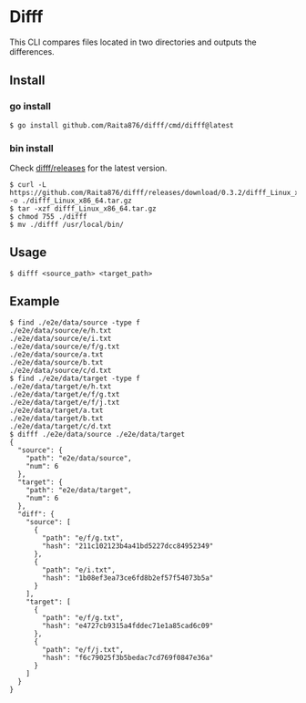 # Difff

This CLI compares files located in two directories and outputs the differences.

## Install

### go install

```
$ go install github.com/Raita876/difff/cmd/difff@latest
```

### bin install

Check [difff/releases](https://github.com/Raita876/difff/releases) for the latest version.

```
$ curl -L https://github.com/Raita876/difff/releases/download/0.3.2/difff_Linux_x86_64.tar.gz -o ./difff_Linux_x86_64.tar.gz
$ tar -xzf difff_Linux_x86_64.tar.gz
$ chmod 755 ./difff
$ mv ./difff /usr/local/bin/
```

## Usage

```
$ difff <source_path> <target_path>
```

## Example

```
$ find ./e2e/data/source -type f
./e2e/data/source/e/h.txt
./e2e/data/source/e/i.txt
./e2e/data/source/e/f/g.txt
./e2e/data/source/a.txt
./e2e/data/source/b.txt
./e2e/data/source/c/d.txt
$ find ./e2e/data/target -type f
./e2e/data/target/e/h.txt
./e2e/data/target/e/f/g.txt
./e2e/data/target/e/f/j.txt
./e2e/data/target/a.txt
./e2e/data/target/b.txt
./e2e/data/target/c/d.txt
$ difff ./e2e/data/source ./e2e/data/target
{
  "source": {
    "path": "e2e/data/source",
    "num": 6
  },
  "target": {
    "path": "e2e/data/target",
    "num": 6
  },
  "diff": {
    "source": [
      {
        "path": "e/f/g.txt",
        "hash": "211c102123b4a41bd5227dcc84952349"
      },
      {
        "path": "e/i.txt",
        "hash": "1b08ef3ea73ce6fd8b2ef57f54073b5a"
      }
    ],
    "target": [
      {
        "path": "e/f/g.txt",
        "hash": "e4727cb9315a4fddec71e1a85cad6c09"
      },
      {
        "path": "e/f/j.txt",
        "hash": "f6c79025f3b5bedac7cd769f0847e36a"
      }
    ]
  }
}
```
